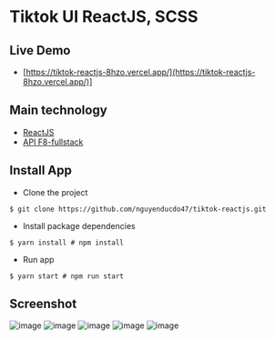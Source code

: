 # Tiktok UI ReactJS, SCSS

## Live Demo
- [https://tiktok-reactjs-8hzo.vercel.app/](https://tiktok-reactjs-8hzo.vercel.app/)]

## Main technology
- [ReactJS](https://github.com/facebook/react)
- [API F8-fullstack](https://tiktok.fullstack.edu.vn/api/)


## Install App
- Clone the project
```shell
$ git clone https://github.com/nguyenducdo47/tiktok-reactjs.git
```
- Install package dependencies
```shell
$ yarn install # npm install
```

- Run app
```shell
$ yarn start # npm run start
```

## Screenshot

![image](https://github.com/nguyenducdo47/tiktok-reactjs/assets/90445289/dd4ccf38-0ff3-4768-b2f2-3263094f9222)
![image](https://github.com/nguyenducdo47/tiktok-reactjs/assets/90445289/d763e4bc-fb00-4ab2-b2c9-0019c44e5bd6)
![image](https://github.com/nguyenducdo47/tiktok-reactjs/assets/90445289/2765d31f-f79d-4860-8de7-dab0f53f243b)
![image](https://github.com/nguyenducdo47/tiktok-reactjs/assets/90445289/3d243d70-7d01-432c-b2fe-7f989719a3e0)
![image](https://github.com/nguyenducdo47/tiktok-reactjs/assets/90445289/2e0a7328-60dc-408c-9fca-792149274291)




